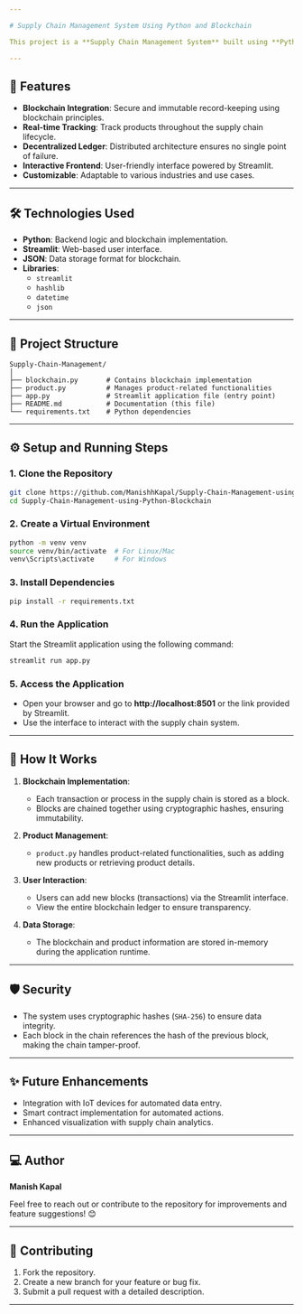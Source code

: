 ```yaml
---

# Supply Chain Management System Using Python and Blockchain

This project is a **Supply Chain Management System** built using **Python** and **Blockchain technology**. The system ensures transparency, security, and immutability in tracking supply chain processes. The frontend is developed using **Streamlit**, providing an intuitive and interactive interface for users.

---
```


## 🚀 Features
- **Blockchain Integration**: Secure and immutable record-keeping using blockchain principles.
- **Real-time Tracking**: Track products throughout the supply chain lifecycle.
- **Decentralized Ledger**: Distributed architecture ensures no single point of failure.
- **Interactive Frontend**: User-friendly interface powered by Streamlit.
- **Customizable**: Adaptable to various industries and use cases.

---

## 🛠️ Technologies Used
- **Python**: Backend logic and blockchain implementation.
- **Streamlit**: Web-based user interface.
- **JSON**: Data storage format for blockchain.
- **Libraries**:
  - `streamlit`
  - `hashlib`
  - `datetime`
  - `json`

---

## 📂 Project Structure
```
Supply-Chain-Management/
│
├── blockchain.py       # Contains blockchain implementation
├── product.py          # Manages product-related functionalities
├── app.py              # Streamlit application file (entry point)
├── README.md           # Documentation (this file)
└── requirements.txt    # Python dependencies
```

---

## ⚙️ Setup and Running Steps

### 1. Clone the Repository
```bash
git clone https://github.com/ManishhKapal/Supply-Chain-Management-using-Python-Blockchain.git
cd Supply-Chain-Management-using-Python-Blockchain
```

### 2. Create a Virtual Environment
```bash
python -m venv venv
source venv/bin/activate  # For Linux/Mac
venv\Scripts\activate     # For Windows
```

### 3. Install Dependencies
```bash
pip install -r requirements.txt
```

### 4. Run the Application
Start the Streamlit application using the following command:
```bash
streamlit run app.py
```

### 5. Access the Application
- Open your browser and go to **http://localhost:8501** or the link provided by Streamlit.
- Use the interface to interact with the supply chain system.

---

## 📘 How It Works
1. **Blockchain Implementation**:
   - Each transaction or process in the supply chain is stored as a block.
   - Blocks are chained together using cryptographic hashes, ensuring immutability.

2. **Product Management**:
   - `product.py` handles product-related functionalities, such as adding new products or retrieving product details.

3. **User Interaction**:
   - Users can add new blocks (transactions) via the Streamlit interface.
   - View the entire blockchain ledger to ensure transparency.

4. **Data Storage**:
   - The blockchain and product information are stored in-memory during the application runtime.

---

## 🛡️ Security
- The system uses cryptographic hashes (`SHA-256`) to ensure data integrity.
- Each block in the chain references the hash of the previous block, making the chain tamper-proof.

---

## ✨ Future Enhancements
- Integration with IoT devices for automated data entry.
- Smart contract implementation for automated actions.
- Enhanced visualization with supply chain analytics.

---

## 💻 Author
**Manish Kapal**

Feel free to reach out or contribute to the repository for improvements and feature suggestions! 😊

---

## 🌟 Contributing
1. Fork the repository.
2. Create a new branch for your feature or bug fix.
3. Submit a pull request with a detailed description.

---

